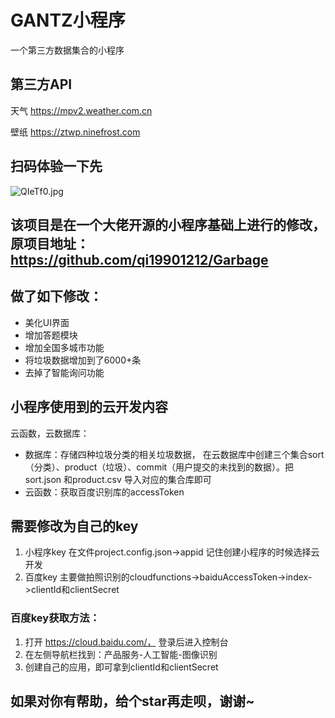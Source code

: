 # GANTZ小程序
一个第三方数据集合的小程序

## 第三方API
天气
https://mpv2.weather.com.cn

壁纸
https://ztwp.ninefrost.com




## 扫码体验一下先
![QIeTf0.jpg](https://6465-dev-oto5o-1257020492.tcb.qcloud.la/wsg_qr_transcript.jpg?sign=80ca71e189ec3766a85017306b6e25ca&t=1576641377)

## 该项目是在一个大佬开源的小程序基础上进行的修改，原项目地址：https://github.com/qi19901212/Garbage
## 做了如下修改：
- 美化UI界面
- 增加答题模块
- 增加全国多城市功能
- 将垃圾数据增加到了6000+条
- 去掉了智能询问功能

## 小程序使用到的云开发内容

云函数，云数据库：

- 数据库：存储四种垃圾分类的相关垃圾数据， 在云数据库中创建三个集合sort（分类）、product（垃圾）、commit（用户提交的未找到的数据）。把sort.json 和product.csv 导入对应的集合库即可
- 云函数：获取百度识别库的accessToken

## 需要修改为自己的key 
1. 小程序key 在文件project.config.json->appid 记住创建小程序的时候选择云开发
2. 百度key 主要做拍照识别的cloudfunctions->baiduAccessToken->index->clientId和clientSecret

### 百度key获取方法：
1. 打开 https://cloud.baidu.com/， 登录后进入控制台
2. 在左侧导航栏找到：产品服务-人工智能-图像识别
3. 创建自己的应用，即可拿到clientId和clientSecret

## 如果对你有帮助，给个star再走呗，谢谢~


 


